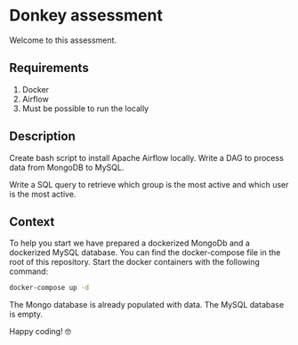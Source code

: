 # Donkey assessment

Welcome to this assessment.

## Requirements
1. Docker
2. Airflow
3. Must be possible to run the locally

## Description
Create bash script to install Apache Airflow locally.
Write a DAG to process data from MongoDB to MySQL.

Write a SQL query to retrieve which group is the most active and which user is the most active.

## Context
To help you start we have prepared a dockerized MongoDb and a dockerized MySQL database.
You can find the docker-compose file in the root of this repository.
Start the docker containers with the following command:

```bash
docker-compose up -d
```

The Mongo database is already populated with data. The MySQL database is empty.

Happy coding! 🤓
